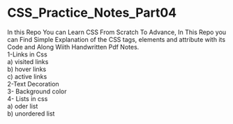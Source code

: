 # CSS_Practice_Notes_Part04
In this Repo You can Learn CSS From Scratch To Advance, In This Repo you can Find Simple Explanation of the CSS tags, elements and attribute with its Code and Along Wiith Handwritten Pdf Notes.<br>
1-Links in Css <br>
a) visited links<br>
b) hover links<br>
c) active links<br>
2-Text Decoration <br>
3- Background color<br>
4- Lists in css <br>
a) oder list<br>
b) unordered list
